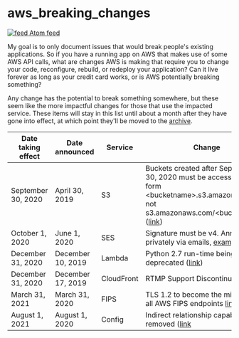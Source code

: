 # aws_breaking_changes
[![feed](https://github.com/SummitRoute/aws_breaking_changes/raw/main/screenshots/feed_icon.png) Atom feed](https://github.com/SummitRoute/aws_breaking_changes/releases.atom)

My goal is to only document issues that would break people's existing applications. So if you have a running app on AWS that makes use of some AWS API calls, what are changes AWS is making that require you to change your code, reconfigure, rebuild, or redeploy your application? Can it live forever as long as your credit card works, or is AWS potentially breaking something?  

Any change has the potential to break something somewhere, but these seem like the more impactful changes for those that use the impacted service.  These items will stay in this list until about a month after they have gone into effect, at which point they'll be moved to the [archive](archive.md).

| Date taking effect | Date announced | Service | Change | How to check |
| ---- | ---- |---- |---- |---- | 
| September 30, 2020 | April 30, 2019 | S3 | Buckets created after September 30, 2020 must be accessed in the form \<bucketname\>.s3.amazonaws.com, not s3.amazonaws.com/\<bucketname\>/ ([link](https://aws.amazon.com/blogs/aws/amazon-s3-path-deprecation-plan-the-rest-of-the-story/)) | See link |
| October 1, 2020 | June 1, 2020 | SES | Signature must be v4. Announced privately via emails, [example](https://wordpress.org/support/topic/amazon-ses-api-signature-version-4-2/) | | 
| December 31, 2020 | December 10, 2019 | Lambda | Python 2.7 run-time being deprecated ([link](https://github.com/SummitRoute/aws_breaking_changes/issues/34)) | |
| December 31, 2020 | December 17, 2019 | CloudFront | RTMP Support Discontinuing ([link](https://forums.aws.amazon.com/ann.jspa?annID=7356)) | |
| March 31, 2021 | March 31, 2020 | FIPS | TLS 1.2 to become the minimum for all AWS FIPS endpoints [link](https://aws.amazon.com/blogs/security/tls-1-2-to-become-the-minimum-for-all-aws-fips-endpoints/) | |
| August 1, 2021 | August 1, 2020 | Config | Indirect relationship capability removed ([link](https://github.com/SummitRoute/aws_breaking_changes/issues/42) | |
